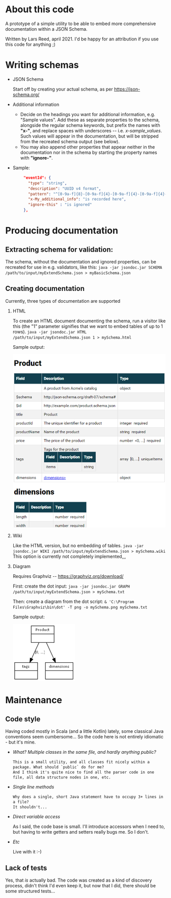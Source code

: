 # About this code

A prototype of a simple utility to be able to embed more comprehensive documentation within a JSON Schema.

Written by Lars Reed, april 2021. I'd be happy for an attribution if you use this code for anything ;)

# Writing schemas

* JSON Schema

    Start off by creating your actual schema, as per https://json-schema.org/
  
* Additional information

    * Decide on the headings you want for additional information, e.g. "Sample values".
      Add these as separate properties to the schema, alongside the regular schema keywords,
      but prefix the names with **"x-"**, and replace spaces with underscores -- i.e. *x-sample_values*.
      Such values will appear in the documentation, but will be stripped from the recreated schema output (see below).
    * You may also append other properties that appear neither in the documentation nor in the schema
      by starting the property names with **"ignore-"**.

* Sample:
```json
        "eventId": {
          "type": "string",
          "description": "UUID v4 format",
          "pattern": "^[0-9a-f]{8}-[0-9a-f]{4}-[0-9a-f]{4}-[0-9a-f]{4}-[0-9a-f]{12}$",
          "x-My_additional_info": "is recorded here",
          "ignore-this" : "is ignored"
        },
```

# Producing documentation

## **Extracting schema for validation:**

The schema, without the documentation and ignored properties, can be recreated
for use in e.g. validators, like this:
`java -jar jsondoc.jar SCHEMA /path/to/input/myExtendSchema.json > myBasicSchema.json`

## **Creating documentation**
  
Currently, three types of documentation are supported

1. HTML
   
    To create an HTML document documenting the schema, run a visitor like this
(the "1" parameter signifies that we want to embed tables of up to 1 rows).
   `java -jar jsondoc.jar HTML /path/to/input/myExtendSchema.json 1 > mySchema.html`
   
    Sample output:
   
    ![example](sample-html.png)

2. Wiki

    Like the HTML version, but no embedding of tables.
   `java -jar jsondoc.jar WIKI /path/to/input/myExtendSchema.json > mySchema.wiki`
   This option is currently not completely implemented,,,

3. Diagram

    Requires Graphviz -- https://graphviz.org/download/

    First: create the dot input:
   `java -jar jsondoc.jar GRAPH /path/to/input/myExtendSchema.json > mySchema.txt`

    Then: create a diagram from the dot script:
    `& 'C:\Program Files\Graphviz\bin\dot' -T png -o mySchema.png mySchema.txt`

   Sample output:
   
   ![example](sample-graph.png)


# Maintenance

## **Code style**

Having coded mostly in Scala (and a little Kotlin) lately, some classical Java conventions seem cumbersome...
So the code here is not entirely idiomatic - but it's mine. 

* *What? Multiple classes in the same file, and hardly anything public?*

      This is a small utility, and all classes fit nicely within a package. What should `public` do for me?
      And I think it's quite nice to find all the parser code in one file, all data structure nodes in one, etc.

* *Single line methods*

      Why does a single, short Java statement have to occupy 3+ lines in a file?
      It shouldn't...

* *Direct variable access*

    As I said, the code base is small. I'll introduce accessors when I need to,
    but having to write getters and setters really bugs me. So I don't.

* *Etc*

    Live with it :-) 

## **Lack of tests**

Yes, that *is* actually bad.  The code was created as a kind of discovery process, didn't think I'd even keep it,
but now that I did, there should be some structured tests...